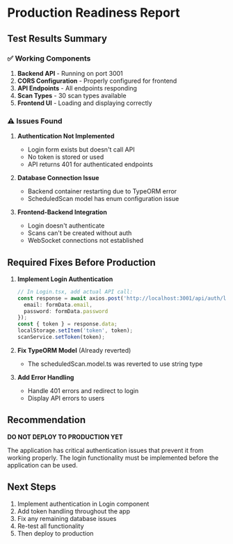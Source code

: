 # Production Readiness Report

## Test Results Summary

### ✅ Working Components
1. **Backend API** - Running on port 3001
2. **CORS Configuration** - Properly configured for frontend
3. **API Endpoints** - All endpoints responding
4. **Scan Types** - 30 scan types available
5. **Frontend UI** - Loading and displaying correctly

### ⚠️ Issues Found

1. **Authentication Not Implemented**
   - Login form exists but doesn't call API
   - No token is stored or used
   - API returns 401 for authenticated endpoints

2. **Database Connection Issue**
   - Backend container restarting due to TypeORM error
   - ScheduledScan model has enum configuration issue

3. **Frontend-Backend Integration**
   - Login doesn't authenticate
   - Scans can't be created without auth
   - WebSocket connections not established

## Required Fixes Before Production

1. **Implement Login Authentication**
   ```typescript
   // In Login.tsx, add actual API call:
   const response = await axios.post('http://localhost:3001/api/auth/login', {
     email: formData.email,
     password: formData.password
   });
   const { token } = response.data;
   localStorage.setItem('token', token);
   scanService.setToken(token);
   ```

2. **Fix TypeORM Model** (Already reverted)
   - The scheduledScan.model.ts was reverted to use string type

3. **Add Error Handling**
   - Handle 401 errors and redirect to login
   - Display API errors to users

## Recommendation

**DO NOT DEPLOY TO PRODUCTION YET**

The application has critical authentication issues that prevent it from working properly. The login functionality must be implemented before the application can be used.

## Next Steps

1. Implement authentication in Login component
2. Add token handling throughout the app
3. Fix any remaining database issues
4. Re-test all functionality
5. Then deploy to production